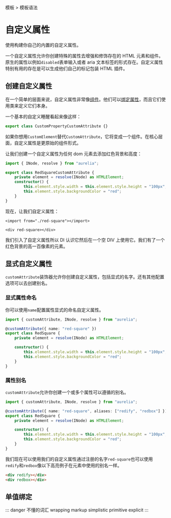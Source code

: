 模板 > 模板语法

# 自定义属性

使用构建你自己的内置的自定义属性。

一个自定义属性允许你创建特殊的属性去增强和修饰存在的 HTML 元素和组件。原生的属性以例如`disabled`表单输入或者 aria 文本标签的形式存在。自定义属性特别有用的存在是可以生成他们自己的标记包装 HTML 插件。

## 创建自定义属性

在一个简单的层面来说，自定义属性非常像[组件]()。他们可以[绑定属性]()，而且它们使用类来定义它们本身。

一个基本的自定义睡醒看起来像这样：

```ts
export class CustomPropertyCustomAttribute {}
```

如果你想用`CustomElement`替代`CustomAttribute`，它将变成一个组件。在核心层面，自定义属性是更原始的组件形式。

让我们创建一个自定义属性为任何 dom 元素去添加红色背景和高度：

```ts
import { INode, resolve } from "aurelia";

export class RedSquareCustomAttribute {
    private element = resolve(INode) as HTMLElement;
    constructor() {
        this.element.style.width = this.element.style.height = "100px";
        this.element.style.backgroundColor = "red";
    }
}
```

现在，让我们自定义属性：

```
<import from="./red-square"></import>

<div red-square></div>
```

我们引入了自定义属性所以 DI 认识它然后在一个空 DIV 上使用它。我们有了一个红色背景的高一百像素的元素。

## 显式自定义属性

`customAttribute`装饰器允许你创建自定义属性，包括显式的名字。还有其他配置选项可以去创建别名。

### 显式属性命名

你可以使用`name`配置属性显式的命名自定义属性。

```ts
import { customAttribute, INode, resolve } from "aurelia";

@customAttribute({ name: "red-square" })
export class RedSquare {
    private element = resolve(INode) as HTMLElement;

    constructor() {
        this.element.style.width = this.element.style.height = "100px";
        this.element.style.backgroundColor = "red";
    }
}
```

### 属性别名

`customAttribute`允许你创建一个或多个属性可以遵循的别名。

```ts
import { customAttribute, INode, resolve } from "aurelia";

@customAttribute({ name: "red-square", aliases: ["redify", "redbox"] })
export class RedSquare {
    private element = resolve(INode) as HTMLElement;

    constructor() {
        this.element.style.width = this.element.style.height = "100px";
        this.element.style.backgroundColor = "red";
    }
}
```

我们现在可以使用我们的自定义属性通过注册的名字`red-square`也可以使用`redify`和`redbox`像以下高亮例子在元素中使用的别名一样。

```html
<div redify></div>
<div redbox></div>
```

## 单值绑定

::: danger 不懂的词汇
wrapping
markup
simplistic
primitive
explicit
:::
